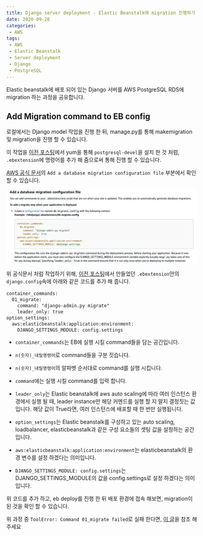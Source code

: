 ```yaml
---
title: Django server deployment - Elastic Beanstalk에 migration 진행하기
date: 2020-09-28
categories:
 - AWS
tags:
 - AWS
 - Elastic Beanstalk
 - Server deployment
 - Django
 - PostgreSQL
---
```


Elastic beanstalk에 배포 되어 있는 Django 서버를 AWS PostgreSQL RDS에 migration 하는 과정을 공유합니다.

<!-- more -->

## Add Migration command to EB config

로컬에서는 Django model 작업을 진행 한 뒤, manage.py를 통해 makemigration 및 migration을 진행 할 수 있습니다. 

이 작업을 [이전 포스팅](https://kangraemin.github.io/aws/2020/09/27/elasticbeanstalk-postgrsql/)에서 yum을 통해 `postgresql-devel`을 설치 한 것 처럼, `.ebextension`에 명령어를 추가 해 줌으로써 통해 진행 할 수 있습니다. 

[AWS 공식 문서](https://docs.aws.amazon.com/elasticbeanstalk/latest/dg/create-deploy-python-django.html)의 `Add a database migration configuration file` 부분에서 확인 할 수 있습니다. 

![pic1.png](/assets/images/posts/2020-09-28-elasticbeanstalk-migration/pic1.png)

위 공식문서 처럼 작업하기 위해, [이전 포스팅](https://kangraemin.github.io/aws/2020/09/23/elasticbeanstalk/)에서 만들었던 `.ebextension`안의 `django.config`속에 아래와 같은 코드를 추가 해 줍니다.

```
container_commands:
  01_migrate:
    command: "django-admin.py migrate"
    leader_only: true
option_settings:
  aws:elasticbeanstalk:application:environment:
    DJANGO_SETTINGS_MODULE: config.settings
```

- `container_commands`는 EB에 실행 시킬 command들을 담는 공간입니다. 

- `n(숫자)_내릴명령어`로 command들을 구분 짓습니다. 

- `n(숫자)_내릴명령어`의 알파벳 순서대로 command를 실행 시킵니다. 

- `command`에는 실행 시킬 command를 입력 합니다.

- `leader_only`는 Elastic beanstalk에 aws auto scaling에 따라 여러 인스턴스 환경에서 실행 될 때, leader instance만 해당 커멘드를 실행 할 지 말지 결정짓는 값입니다. 해당 값이 True라면, 여러 인스턴스에 배포할 때 한 번만 실행됩니다.

- `option_settings`는 Elastic beanstalk를 구성하고 있는 auto scaling, loadbalancer, elasticbeanstalk과 같은 구성 요소들의 셋팅 값을 설정하는 공간입니다. 

- `aws:elasticbeanstalk:application:environment`는 elasticbeanstalk의 환경 변수를 설정 하겠다는 의미입니다. 

- `DJANGO_SETTINGS_MODULE: config.settings`는 DJANGO_SETTINGS_MODULE의 값을 config.settings로 설정 하겠다는 의미입니다. 

위 코드를 추가 하고, eb deploy를 진행 한 뒤 배포 환경에 접속 해보면, migration이 된 것을 확인 할 수 있습니다. 

위 과정 중 `ToolError: Command 01_migrate failed`로 실패 한다면, [이 글](https://kangraemin.github.io/aws/2020/09/28/elasticbeanstalk-migration-error/)을 참조 해 주세요